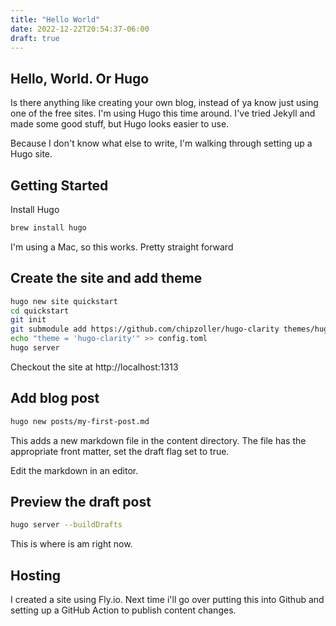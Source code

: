 ```yaml
---
title: "Hello World"
date: 2022-12-22T20:54:37-06:00
draft: true
---
```


## Hello, World.  Or Hugo

Is there anything like creating your own blog, instead of ya know just using one of the free sites.  I'm using Hugo this time around.  I've tried Jekyll and made some good stuff, but Hugo looks easier to use.

Because I don't know what else to write, I'm walking through setting up a Hugo site.

## Getting Started

Install Hugo
~~~ bash
brew install hugo
~~~

I'm using a Mac, so this works.  Pretty straight forward

## Create the site and add theme

~~~ bash
hugo new site quickstart
cd quickstart
git init
git submodule add https://github.com/chipzoller/hugo-clarity themes/hugo-clarity
echo "theme = 'hugo-clarity'" >> config.toml
hugo server
~~~

Checkout the site at http://localhost:1313

## Add blog post

~~~ bash
hugo new posts/my-first-post.md
~~~

This adds a new markdown file in the content directory.  The file has the appropriate front matter, set the draft flag set to true.

Edit the markdown in an editor.

## Preview the draft post

~~~bash
hugo server --buildDrafts
~~~

This is where is am right now.  

## Hosting

I created a site using Fly.io.  Next time i'll go over putting this into Github and setting up a GitHub Action to publish content changes.

